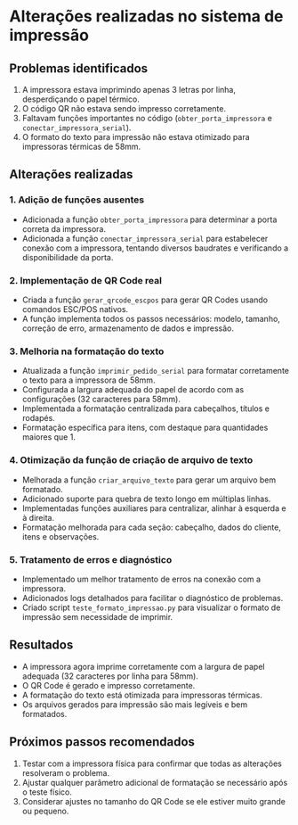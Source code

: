 # Alterações realizadas no sistema de impressão

## Problemas identificados
1. A impressora estava imprimindo apenas 3 letras por linha, desperdiçando o papel térmico.
2. O código QR não estava sendo impresso corretamente.
3. Faltavam funções importantes no código (`obter_porta_impressora` e `conectar_impressora_serial`).
4. O formato do texto para impressão não estava otimizado para impressoras térmicas de 58mm.

## Alterações realizadas

### 1. Adição de funções ausentes
- Adicionada a função `obter_porta_impressora` para determinar a porta correta da impressora.
- Adicionada a função `conectar_impressora_serial` para estabelecer conexão com a impressora, tentando diversos baudrates e verificando a disponibilidade da porta.

### 2. Implementação de QR Code real
- Criada a função `gerar_qrcode_escpos` para gerar QR Codes usando comandos ESC/POS nativos.
- A função implementa todos os passos necessários: modelo, tamanho, correção de erro, armazenamento de dados e impressão.

### 3. Melhoria na formatação do texto
- Atualizada a função `imprimir_pedido_serial` para formatar corretamente o texto para a impressora de 58mm.
- Configurada a largura adequada do papel de acordo com as configurações (32 caracteres para 58mm).
- Implementada a formatação centralizada para cabeçalhos, títulos e rodapés.
- Formatação específica para itens, com destaque para quantidades maiores que 1.

### 4. Otimização da função de criação de arquivo de texto
- Melhorada a função `criar_arquivo_texto` para gerar um arquivo bem formatado.
- Adicionado suporte para quebra de texto longo em múltiplas linhas.
- Implementadas funções auxiliares para centralizar, alinhar à esquerda e à direita.
- Formatação melhorada para cada seção: cabeçalho, dados do cliente, itens e observações.

### 5. Tratamento de erros e diagnóstico
- Implementado um melhor tratamento de erros na conexão com a impressora.
- Adicionados logs detalhados para facilitar o diagnóstico de problemas.
- Criado script `teste_formato_impressao.py` para visualizar o formato de impressão sem necessidade de imprimir.

## Resultados
- A impressora agora imprime corretamente com a largura de papel adequada (32 caracteres por linha para 58mm).
- O QR Code é gerado e impresso corretamente.
- A formatação do texto está otimizada para impressoras térmicas.
- Os arquivos gerados para impressão são mais legíveis e bem formatados.

## Próximos passos recomendados
1. Testar com a impressora física para confirmar que todas as alterações resolveram o problema.
2. Ajustar qualquer parâmetro adicional de formatação se necessário após o teste físico.
3. Considerar ajustes no tamanho do QR Code se ele estiver muito grande ou pequeno. 